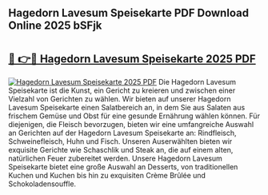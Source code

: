 ## Hagedorn Lavesum Speisekarte PDF Download Online 2025 bSFjk

# <h2><a href="http://gc8plg.nevu.top/?p=Hagedorn+Lavesum+Speisekarte">🔗 👉🔴 Hagedorn Lavesum Speisekarte 2025 PDF</a></h2>

[![Hagedorn Lavesum Speisekarte 2025 PDF](https://i.imgur.com/dBaPXMq.png)](http://gc8plg.nevu.top/?p=Hagedorn+Lavesum+Speisekarte)
Die Hagedorn Lavesum Speisekarte ist die Kunst, ein Gericht zu kreieren und zwischen einer Vielzahl von Gerichten zu wählen. Wir bieten auf unserer Hagedorn Lavesum Speisekarte einen Salatbereich an, in dem Sie aus Salaten aus frischem Gemüse und Obst für eine gesunde Ernährung wählen können. Für diejenigen, die Fleisch bevorzugen, bieten wir eine umfangreiche Auswahl an Gerichten auf der Hagedorn Lavesum Speisekarte an: Rindfleisch, Schweinefleisch, Huhn und Fisch. Unseren Auserwählten bieten wir exquisite Gerichte wie Schaschlik und Steak an, die auf einem alten, natürlichen Feuer zubereitet werden. Unsere Hagedorn Lavesum Speisekarte bietet eine große Auswahl an Desserts, von traditionellen Kuchen und Kuchen bis hin zu exquisiten Crème Brûlée und Schokoladensouffle.

